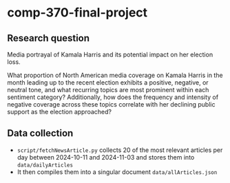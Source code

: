 # comp-370-final-project

## Research question

Media portrayal of Kamala Harris and its potential impact on her election loss.

What proportion of North American media coverage on Kamala Harris in the month leading up to the recent election exhibits a positive, negative, or neutral tone, and what recurring topics are most prominent within each sentiment category?
Additionally, how does the frequency and intensity of negative coverage across these topics correlate with her declining public support as the election approached?

## Data collection

- `script/fetchNewsArticle.py` collects 20 of the most relevant articles per day between 2024-10-11 and 2024-11-03 and stores them into `data/dailyArticles`
- It then compiles them into a singular document `data/allArticles.json`

